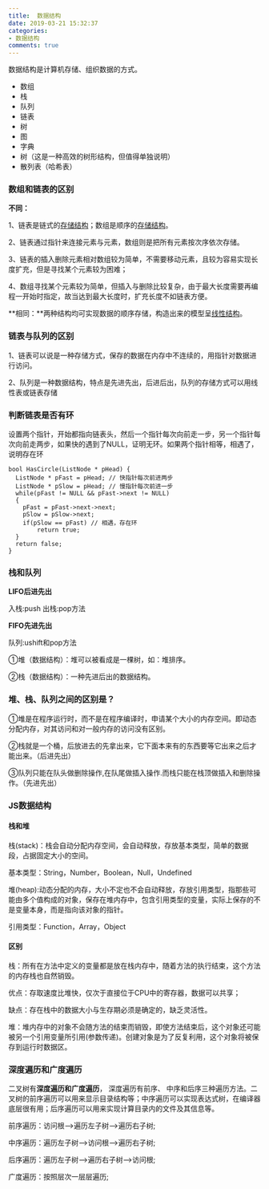 ```yaml
---
title:  数据结构
date: 2019-03-21 15:32:37
categories:
- 数据结构
comments: true
---
```


数据结构是计算机存储、组织数据的方式。

- 数组
- 栈
- 队列
- 链表
- 树
- 图
- 字典
- 树（这是一种高效的树形结构，但值得单独说明）
- 散列表（哈希表）

<!-- more -->

### 数组和链表的区别

**不同：**

1、链表是链式的[存储结构](https://www.baidu.com/s?wd=存储结构&tn=SE_PcZhidaonwhc_ngpagmjz&rsv_dl=gh_pc_zhidao)；数组是顺序的[存储结构](https://www.baidu.com/s?wd=存储结构&tn=SE_PcZhidaonwhc_ngpagmjz&rsv_dl=gh_pc_zhidao)。

2、链表通过指针来连接元素与元素，数组则是把所有元素按次序依次存储。

3、链表的插入删除元素相对数组较为简单，不需要移动元素，且较为容易实现长度扩充，但是寻找某个元素较为困难；

4、数组寻找某个元素较为简单，但插入与删除比较复杂，由于最大长度需要再编程一开始时指定，故当达到最大长度时，扩充长度不如链表方便。

**相同：**两种结构均可实现数据的顺序存储，构造出来的模型呈[线性结构](https://www.baidu.com/s?wd=线性结构&tn=SE_PcZhidaonwhc_ngpagmjz&rsv_dl=gh_pc_zhidao)。



### 链表与队列的区别

1、链表可以说是一种存储方式，保存的数据在内存中不连续的，用指针对数据进行访问。

2、队列是一种数据结构，特点是先进先出，后进后出，队列的存储方式可以用线性表或链表存储



### 判断链表是否有环

设置两个指针，开始都指向链表头，然后一个指针每次向前走一步，另一个指针每次向前走两步，如果快的遇到了NULL，证明无环。如果两个指针相等，相遇了，说明存在环

    bool HasCircle(ListNode * pHead) {     
      ListNode * pFast = pHead; // 快指针每次前进两步     
      ListNode * pSlow = pHead; // 慢指针每次前进一步     
      while(pFast != NULL && pFast->next != NULL)     
      {         
        pFast = pFast->next->next;        
        pSlow = pSlow->next;         
        if(pSlow == pFast) // 相遇，存在环             
            return true;     
      }     
      return false; 
    } 


### 栈和队列

**LIFO后进先出**

入栈:push 出栈:pop方法

**FIFO先进先出**

队列:ushift和pop方法

①堆（数据结构）：堆可以被看成是一棵树，如：堆排序。

②栈（数据结构）：一种先进后出的数据结构。



### 堆、栈、队列之间的区别是？

①堆是在程序运行时，而不是在程序编译时，申请某个大小的内存空间。即动态分配内存，对其访问和对一般内存的访问没有区别。

②栈就是一个桶，后放进去的先拿出来，它下面本来有的东西要等它出来之后才能出来。（后进先出）

③队列只能在队头做删除操作,在队尾做插入操作.而栈只能在栈顶做插入和删除操作。（先进先出）



### JS数据结构

#### 栈和堆

栈(stack)：栈会自动分配内存空间，会自动释放，存放基本类型，简单的数据段，占据固定大小的空间。

基本类型：String，Number，Boolean，Null，Undefined



堆(heap):动态分配的内存，大小不定也不会自动释放，存放引用类型，指那些可能由多个值构成的对象，保存在堆内存中，包含引用类型的变量，实际上保存的不是变量本身，而是指向该对象的指针。

引用类型：Function，Array，Object



#### 区别

栈：所有在方法中定义的变量都是放在栈内存中，随着方法的执行结束，这个方法的内存栈也自然销毁。

优点：存取速度比堆快，仅次于直接位于CPU中的寄存器，数据可以共享；

缺点：存在栈中的数据大小与生存期必须是确定的，缺乏灵活性。



堆：堆内存中的对象不会随方法的结束而销毁，即使方法结束后，这个对象还可能被另一个引用变量所引用(参数传递)。创建对象是为了反复利用，这个对象将被保存到运行时数据区。



### 深度遍历和广度遍历

二叉树有**深度遍历和广度遍历**， 深度遍历有前序、 中序和后序三种遍历方法。二叉树的前序遍历可以用来显示目录结构等；中序遍历可以实现表达式树，在编译器底层很有用；后序遍历可以用来实现计算目录内的文件及其信息等。



前序遍历：访问根–>遍历左子树–>遍历右子树;

中序遍历：遍历左子树–>访问根–>遍历右子树;

后序遍历：遍历左子树–>遍历右子树–>访问根;

广度遍历：按照层次一层层遍历;